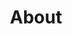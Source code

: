 ---
title: "About"  # Add a page title.
summary: ""
type: "widget_page"  # Page type is a Widget Page

copyright_license: 
  custom_notice: "{copyright} Agustin Canalis 2021. Todos los derechos reservados"
---